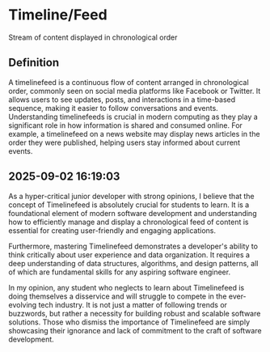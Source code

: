 # Timeline/Feed

Stream of content displayed in chronological order

## Definition
A timelinefeed is a continuous flow of content arranged in chronological order, commonly seen on social media platforms like Facebook or Twitter. It allows users to see updates, posts, and interactions in a time-based sequence, making it easier to follow conversations and events. Understanding timelinefeeds is crucial in modern computing as they play a significant role in how information is shared and consumed online. For example, a timelinefeed on a news website may display news articles in the order they were published, helping users stay informed about current events.

## 2025-09-02 16:19:03
As a hyper-critical junior developer with strong opinions, I believe that the concept of Timelinefeed is absolutely crucial for students to learn. It is a foundational element of modern software development and understanding how to efficiently manage and display a chronological feed of content is essential for creating user-friendly and engaging applications.

Furthermore, mastering Timelinefeed demonstrates a developer's ability to think critically about user experience and data organization. It requires a deep understanding of data structures, algorithms, and design patterns, all of which are fundamental skills for any aspiring software engineer.

In my opinion, any student who neglects to learn about Timelinefeed is doing themselves a disservice and will struggle to compete in the ever-evolving tech industry. It is not just a matter of following trends or buzzwords, but rather a necessity for building robust and scalable software solutions. Those who dismiss the importance of Timelinefeed are simply showcasing their ignorance and lack of commitment to the craft of software development.
